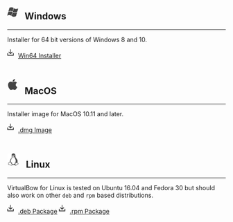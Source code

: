 ## <img src="../img/windows.svg" style="width: 25px; margin: 0px 15px 5px 0px">Windows

---

Installer for 64 bit versions of Windows 8 and 10.

<a href="https://github.com/bow-simulation/virtualbow/releases/download/v0.7/virtualbow-0.7-win64.exe" class="downloadlink"><img src="../img/download.svg" style="width: 15px; margin: 0px 10px 5px 0px">Win64 Installer</a>
<br>
<br>

## <img src="../img/apple.svg" style="width: 25px; margin: 0px 15px 10px 0px">MacOS

---

Installer image for MacOS 10.11 and later.

<a href="https://github.com/bow-simulation/virtualbow/releases/download/v0.7/virtualbow-0.7-mac64.dmg" class="downloadlink"><img src="../img/download.svg" style="width: 15px; margin: 0px 10px 5px 0px">.dmg Image</a>
<br>
<br>

## <img src="../img/linux.svg" style="width: 28px; margin: 0px 15px 5px 0px">Linux

---

VirtualBow for Linux is tested on Ubuntu 16.04 and Fedora 30 but should also work on other `deb` and `rpm` based distributions.

<a href="https://github.com/bow-simulation/virtualbow/releases/download/v0.7/virtualbow-0.7-linux64.deb" class="downloadlink"><img src="../img/download.svg" style="width: 15px; margin: 0px 10px 5px 0px">.deb Package</a>
<a href="https://github.com/bow-simulation/virtualbow/releases/download/v0.7/virtualbow-0.7-linux64.rpm" class="downloadlink"><img src="../img/download.svg" style="width: 15px; margin: 0px 10px 5px 0px">.rpm Package</a>
<br>
<br>
